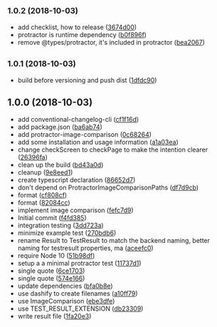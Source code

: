 ## <small>1.0.2 (2018-10-03)</small>

* add checklist, how to release ([3674d00](https://github.com/JochenDiekenbrock/image-comparison-frontend/commit/3674d00))
* protractor is runtime dependency ([b0f896f](https://github.com/JochenDiekenbrock/image-comparison-frontend/commit/b0f896f))
* remove @types/protractor, it's included in protractor ([bea2067](https://github.com/JochenDiekenbrock/image-comparison-frontend/commit/bea2067))



## <small>1.0.1 (2018-10-03)</small>

* build before versioning and push dist ([1dfdc90](https://github.com/JochenDiekenbrock/image-comparison-frontend/commit/1dfdc90))



## 1.0.0 (2018-10-03)

* add conventional-changelog-cli ([cf1f16d](https://github.com/JochenDiekenbrock/image-comparison-frontend/commit/cf1f16d))
* add package.json ([ba6ab74](https://github.com/JochenDiekenbrock/image-comparison-frontend/commit/ba6ab74))
* add protractor-image-comparison ([0c68264](https://github.com/JochenDiekenbrock/image-comparison-frontend/commit/0c68264))
* add some installation and usage information ([a1a03ea](https://github.com/JochenDiekenbrock/image-comparison-frontend/commit/a1a03ea))
* change checkScreen to checkPage to make the intention clearer ([26396fa](https://github.com/JochenDiekenbrock/image-comparison-frontend/commit/26396fa))
* clean up the build ([bd43a0d](https://github.com/JochenDiekenbrock/image-comparison-frontend/commit/bd43a0d))
* cleanup ([9e8eed1](https://github.com/JochenDiekenbrock/image-comparison-frontend/commit/9e8eed1))
* create typescript declaration ([86652d7](https://github.com/JochenDiekenbrock/image-comparison-frontend/commit/86652d7))
* don't depend on ProtractorImageComparisonPaths ([df7d9cb](https://github.com/JochenDiekenbrock/image-comparison-frontend/commit/df7d9cb))
* format ([cf808cf](https://github.com/JochenDiekenbrock/image-comparison-frontend/commit/cf808cf))
* format ([82084cc](https://github.com/JochenDiekenbrock/image-comparison-frontend/commit/82084cc))
* implement image comparison ([fefc7d9](https://github.com/JochenDiekenbrock/image-comparison-frontend/commit/fefc7d9))
* Initial commit ([f4fd385](https://github.com/JochenDiekenbrock/image-comparison-frontend/commit/f4fd385))
* integration testing ([3dd723a](https://github.com/JochenDiekenbrock/image-comparison-frontend/commit/3dd723a))
* minimize example test ([270bdb6](https://github.com/JochenDiekenbrock/image-comparison-frontend/commit/270bdb6))
* rename Result to TestResult to match the backend naming, better naming for testresult properties, ma ([aceefc0](https://github.com/JochenDiekenbrock/image-comparison-frontend/commit/aceefc0))
* require Node 10 ([51b98df](https://github.com/JochenDiekenbrock/image-comparison-frontend/commit/51b98df))
* setup a a minimal protractor test ([11737d1](https://github.com/JochenDiekenbrock/image-comparison-frontend/commit/11737d1))
* single quote ([6ce1703](https://github.com/JochenDiekenbrock/image-comparison-frontend/commit/6ce1703))
* single quote ([574e166](https://github.com/JochenDiekenbrock/image-comparison-frontend/commit/574e166))
* update dependencies ([bfa0b8e](https://github.com/JochenDiekenbrock/image-comparison-frontend/commit/bfa0b8e))
* use dashify to create filenames ([a10ff79](https://github.com/JochenDiekenbrock/image-comparison-frontend/commit/a10ff79))
* use ImageComparison ([ebe3dfe](https://github.com/JochenDiekenbrock/image-comparison-frontend/commit/ebe3dfe))
* use TEST_RESULT_EXTENSION ([db23309](https://github.com/JochenDiekenbrock/image-comparison-frontend/commit/db23309))
* write result file ([1fa20e3](https://github.com/JochenDiekenbrock/image-comparison-frontend/commit/1fa20e3))



